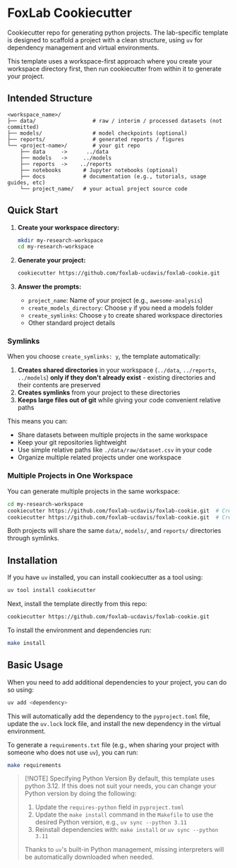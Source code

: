 # FoxLab Cookiecutter

Cookiecutter repo for generating python projects. The lab-specific template is designed to scaffold a project with a clean structure, using `uv` for dependency management and virtual environments.

This template uses a workspace-first approach where you create your workspace directory first, then run cookiecutter from within it to generate your project.

## Intended Structure

```text
<workspace_name>/
├── data/                  # raw / interim / processed datasets (not committed)
├── models/                # model checkpoints (optional)
├── reports/               # generated reports / figures
└── <project-name>/        # your git repo
    ├── data     ->      ../data
    ├── models   ->     ../models
    ├── reports  ->    ../reports
    ├── notebooks       # Jupyter notebooks (optional)
    ├── docs            # documentation (e.g., tutorials, usage guides, etc)
    └── project_name/   # your actual project source code
```

## Quick Start

1. **Create your workspace directory:**

   ```bash
   mkdir my-research-workspace
   cd my-research-workspace
   ```

2. **Generate your project:**

   ```bash
   cookiecutter https://github.com/foxlab-ucdavis/foxlab-cookie.git
   ```

3. **Answer the prompts:**
   - `project_name`: Name of your project (e.g., `awesome-analysis`)
   - `create_models_directory`: Choose `y` if you need a models folder
   - `create_symlinks`: Choose `y` to create shared workspace directories
   - Other standard project details

### Symlinks

When you choose `create_symlinks: y`, the template automatically:

1. **Creates shared directories** in your workspace (`../data`, `../reports`, `../models`) **only if they don't already exist** - existing directories and their contents are preserved
2. **Creates symlinks** from your project to these directories
3. **Keeps large files out of git** while giving your code convenient relative paths

This means you can:

- Share datasets between multiple projects in the same workspace
- Keep your git repositories lightweight
- Use simple relative paths like `./data/raw/dataset.csv` in your code
- Organize multiple related projects under one workspace

### Multiple Projects in One Workspace

You can generate multiple projects in the same workspace:

```bash
cd my-research-workspace
cookiecutter https://github.com/foxlab-ucdavis/foxlab-cookie.git  # Creates project-1
cookiecutter https://github.com/foxlab-ucdavis/foxlab-cookie.git  # Creates project-2
```

Both projects will share the same `data/`, `models/`, and `reports/` directories through symlinks.

## Installation

If you have `uv` installed, you can install cookiecutter as a tool using:

```bash
uv tool install cookiecutter
```

Next, install the template directly from this repo:

```bash
cookiecutter https://github.com/foxlab-ucdavis/foxlab-cookie.git
```

To install the environment and dependencies run:

```bash
make install
```

## Basic Usage

When you need to add additional dependencies to your project, you can do so using:

```bash
uv add <dependency>
```

This will automatically add the dependency to the `pyproject.toml` file, update the `uv.lock` lock file, and install the new dependency in the virtual environment.

To generate a `requirements.txt` file (e.g., when sharing your project with someone who does not use `uv`), you can run:

```bash
make requirements
```

> [!NOTE] Specifying Python Version
> By default, this template uses python 3.12. If this does not suit your needs, you can change your Python version by doing the following:
>
> 1. Update the `requires-python` field in `pyproject.toml`
> 2. Update the `make install` command in the `Makefile` to use the desired Python version, e.g., `uv sync --python 3.11`
> 3. Reinstall dependencies with: `make install` or `uv sync --python 3.11`
>
> Thanks to `uv`'s built-in Python management, missing interpreters will be automatically downloaded when needed.
